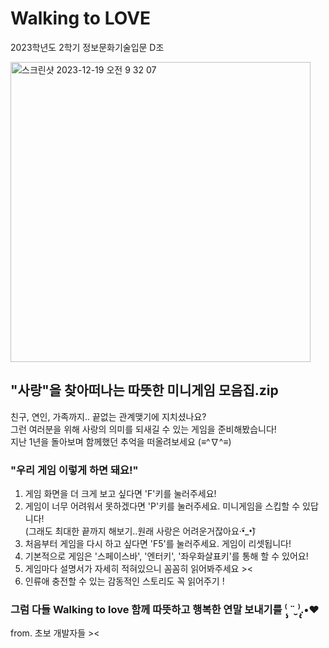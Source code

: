 Walking to LOVE
=============
2023학년도 2학기 정보문화기술입문 D조 

<img width="480" alt="스크린샷 2023-12-19 오전 9 32 07" src="https://github.com/sions1282/IICT2023-2-D/assets/147913151/85279261-f067-4927-ad63-72ae40666233">

## "사랑"을 찾아떠나는 따뜻한 미니게임 모음집.zip   
친구, 연인, 가족까지.. 끝없는 관계맺기에 지치셨나요?   
그런 여러분을 위해 사랑의 의미를 되새길 수 있는 게임을 준비해봤습니다!    
지난 1년을 돌아보며 함께했던 추억을 떠올려보세요 (≡^∇^≡) 


  
### "우리 게임 이렇게 하면 돼요!"

1. 게임 화면을 더 크게 보고 싶다면 'F'키를 눌러주세요!
2. 게임이 너무 어려워서 못하겠다면 'P'키를 눌러주세요. 미니게임을 스킵할 수 있답니다!   
   (그래도 최대한 끝까지 해보기..원래 사랑은 어려운거잖아요·•︠_•︡)
4. 처음부터 게임을 다시 하고 싶다면 'F5'를 눌러주세요. 게임이 리셋됩니다!
5. 기본적으로 게임은 '스페이스바', '엔터키', '좌우화살표키'를 통해 할 수 있어요!
6. 게임마다 설명서가 자세히 적혀있으니 꼼꼼히 읽어봐주세요 ><
7. 인류애 충전할 수 있는 감동적인 스토리도 꼭 읽어주기 !

### 그럼 다들 Walking to love 함께 따뜻하고 행복한 연말 보내기를 ⁽̨̡ ¨̮ ⁾̧̢.•♥    
from. 초보 개발자들 ><
